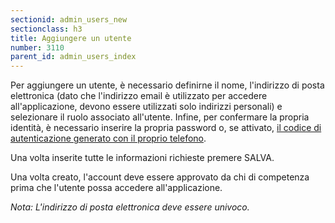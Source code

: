 ```yaml
---
sectionid: admin_users_new
sectionclass: h3
title: Aggiungere un utente
number: 3110
parent_id: admin_users_index
---
```

Per aggiungere un utente, è necessario definirne il nome, l'indirizzo di posta elettronica (dato che l'indirizzo email è utilizzato per accedere all'applicazione, devono essere utilizzati solo indirizzi personali) e selezionare il ruolo associato all'utente.
Infine, per confermare la propria identità, è necessario inserire la propria password o, se attivato, <a href="https://inforlife.github.io/traininghub/#otp">il codice di autenticazione generato con il proprio telefono</a>.

Una volta inserite tutte le informazioni richieste premere SALVA.

Una volta creato, l'account deve essere approvato da chi di competenza prima che l'utente possa accedere all'applicazione.

_Nota: L'indirizzo di posta elettronica deve essere univoco._
